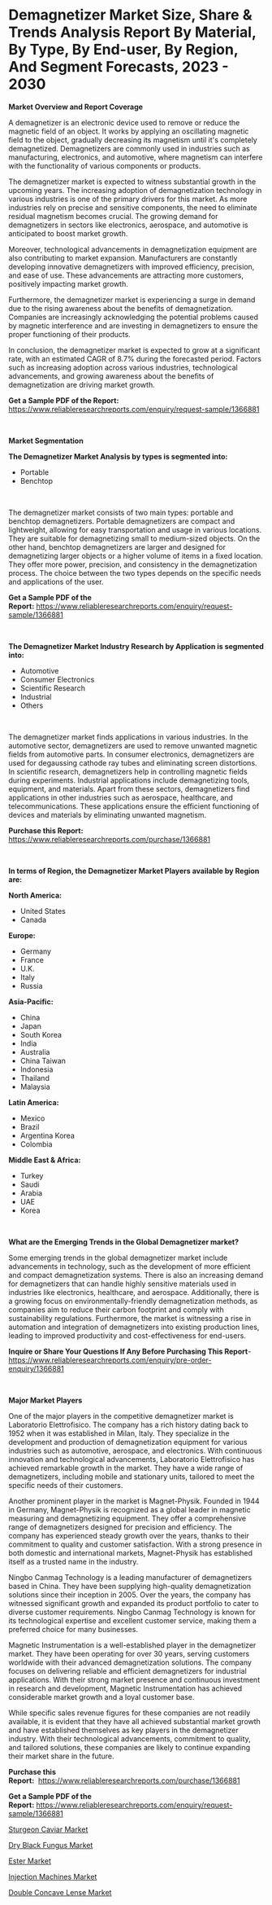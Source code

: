 <p><h1>Demagnetizer Market Size, Share & Trends Analysis Report By Material, By Type, By End-user, By Region, And Segment Forecasts, 2023 - 2030</h1></p><p><strong>Market Overview and Report Coverage</strong></p>
<p><p>A demagnetizer is an electronic device used to remove or reduce the magnetic field of an object. It works by applying an oscillating magnetic field to the object, gradually decreasing its magnetism until it's completely demagnetized. Demagnetizers are commonly used in industries such as manufacturing, electronics, and automotive, where magnetism can interfere with the functionality of various components or products.</p><p>The demagnetizer market is expected to witness substantial growth in the upcoming years. The increasing adoption of demagnetization technology in various industries is one of the primary drivers for this market. As more industries rely on precise and sensitive components, the need to eliminate residual magnetism becomes crucial. The growing demand for demagnetizers in sectors like electronics, aerospace, and automotive is anticipated to boost market growth.</p><p>Moreover, technological advancements in demagnetization equipment are also contributing to market expansion. Manufacturers are constantly developing innovative demagnetizers with improved efficiency, precision, and ease of use. These advancements are attracting more customers, positively impacting market growth.</p><p>Furthermore, the demagnetizer market is experiencing a surge in demand due to the rising awareness about the benefits of demagnetization. Companies are increasingly acknowledging the potential problems caused by magnetic interference and are investing in demagnetizers to ensure the proper functioning of their products.</p><p>In conclusion, the demagnetizer market is expected to grow at a significant rate, with an estimated CAGR of 8.7% during the forecasted period. Factors such as increasing adoption across various industries, technological advancements, and growing awareness about the benefits of demagnetization are driving market growth.</p></p>
<p><strong>Get a Sample PDF of the Report:</strong> <a href="https://www.reliableresearchreports.com/enquiry/request-sample/1366881">https://www.reliableresearchreports.com/enquiry/request-sample/1366881</a></p>
<p>&nbsp;</p>
<p><strong>Market Segmentation</strong></p>
<p><strong>The Demagnetizer Market Analysis by types is segmented into:</strong></p>
<p><ul><li>Portable</li><li>Benchtop</li></ul></p>
<p>&nbsp;</p>
<p><p>The demagnetizer market consists of two main types: portable and benchtop demagnetizers. Portable demagnetizers are compact and lightweight, allowing for easy transportation and usage in various locations. They are suitable for demagnetizing small to medium-sized objects. On the other hand, benchtop demagnetizers are larger and designed for demagnetizing larger objects or a higher volume of items in a fixed location. They offer more power, precision, and consistency in the demagnetization process. The choice between the two types depends on the specific needs and applications of the user.</p></p>
<p><strong>Get a Sample PDF of the Report:</strong>&nbsp;<a href="https://www.reliableresearchreports.com/enquiry/request-sample/1366881">https://www.reliableresearchreports.com/enquiry/request-sample/1366881</a></p>
<p>&nbsp;</p>
<p><strong>The Demagnetizer Market Industry Research by Application is segmented into:</strong></p>
<p><ul><li>Automotive</li><li>Consumer Electronics</li><li>Scientific Research</li><li>Industrial</li><li>Others</li></ul></p>
<p>&nbsp;</p>
<p><p>The demagnetizer market finds applications in various industries. In the automotive sector, demagnetizers are used to remove unwanted magnetic fields from automotive parts. In consumer electronics, demagnetizers are used for degaussing cathode ray tubes and eliminating screen distortions. In scientific research, demagnetizers help in controlling magnetic fields during experiments. Industrial applications include demagnetizing tools, equipment, and materials. Apart from these sectors, demagnetizers find applications in other industries such as aerospace, healthcare, and telecommunications. These applications ensure the efficient functioning of devices and materials by eliminating unwanted magnetism.</p></p>
<p><strong>Purchase this Report:</strong>&nbsp; <a href="https://www.reliableresearchreports.com/purchase/1366881">https://www.reliableresearchreports.com/purchase/1366881</a></p>
<p>&nbsp;</p>
<p><strong>In terms of Region, the Demagnetizer Market Players available by Region are:</strong></p>
<p>
    <p> <strong> North America: </strong>
        <ul>
            <li>United States</li>
            <li>Canada</li>
        </ul>
        </p> 
    <p> <strong> Europe: </strong>
        <ul>
            <li>Germany</li>
            <li>France</li>
            <li>U.K.</li>
            <li>Italy</li>
            <li>Russia</li>
        </ul>
        </p> 
    <p> <strong> Asia-Pacific: </strong>
        <ul>
            <li>China</li>
            <li>Japan</li>
            <li>South Korea</li>
            <li>India</li>
            <li>Australia</li>
            <li>China Taiwan</li>
            <li>Indonesia</li>
            <li>Thailand</li>
            <li>Malaysia</li>
        </ul>
        </p> 
    <p> <strong> Latin America: </strong>
        <ul>
            <li>Mexico</li>
            <li>Brazil</li>
            <li>Argentina Korea</li>
            <li>Colombia</li>
        </ul>
        </p> 
    <p> <strong> Middle East & Africa: </strong>
        <ul>
            <li>Turkey</li>
            <li>Saudi</li>
            <li>Arabia</li>
            <li>UAE</li>
            <li>Korea</li>
        </ul>
    </p>
    </p>
<p>&nbsp;</p>
<p><strong>What are the Emerging Trends in the Global Demagnetizer market?</strong></p>
<p><p>Some emerging trends in the global demagnetizer market include advancements in technology, such as the development of more efficient and compact demagnetization systems. There is also an increasing demand for demagnetizers that can handle highly sensitive materials used in industries like electronics, healthcare, and aerospace. Additionally, there is a growing focus on environmentally-friendly demagnetization methods, as companies aim to reduce their carbon footprint and comply with sustainability regulations. Furthermore, the market is witnessing a rise in automation and integration of demagnetizers into existing production lines, leading to improved productivity and cost-effectiveness for end-users.</p></p>
<p><strong>Inquire or Share Your Questions If Any Before Purchasing This Report</strong>- <a href="https://www.reliableresearchreports.com/enquiry/pre-order-enquiry/1366881">https://www.reliableresearchreports.com/enquiry/pre-order-enquiry/1366881</a></p>
<p>&nbsp;</p>
<p><strong>Major Market Players</strong></p>
<p><p>One of the major players in the competitive demagnetizer market is Laboratorio Elettrofisico. The company has a rich history dating back to 1952 when it was established in Milan, Italy. They specialize in the development and production of demagnetization equipment for various industries such as automotive, aerospace, and electronics. With continuous innovation and technological advancements, Laboratorio Elettrofisico has achieved remarkable growth in the market. They have a wide range of demagnetizers, including mobile and stationary units, tailored to meet the specific needs of their customers.</p><p>Another prominent player in the market is Magnet-Physik. Founded in 1944 in Germany, Magnet-Physik is recognized as a global leader in magnetic measuring and demagnetizing equipment. They offer a comprehensive range of demagnetizers designed for precision and efficiency. The company has experienced steady growth over the years, thanks to their commitment to quality and customer satisfaction. With a strong presence in both domestic and international markets, Magnet-Physik has established itself as a trusted name in the industry.</p><p>Ningbo Canmag Technology is a leading manufacturer of demagnetizers based in China. They have been supplying high-quality demagnetization solutions since their inception in 2005. Over the years, the company has witnessed significant growth and expanded its product portfolio to cater to diverse customer requirements. Ningbo Canmag Technology is known for its technological expertise and excellent customer service, making them a preferred choice for many businesses.</p><p>Magnetic Instrumentation is a well-established player in the demagnetizer market. They have been operating for over 30 years, serving customers worldwide with their advanced demagnetization solutions. The company focuses on delivering reliable and efficient demagnetizers for industrial applications. With their strong market presence and continuous investment in research and development, Magnetic Instrumentation has achieved considerable market growth and a loyal customer base.</p><p>While specific sales revenue figures for these companies are not readily available, it is evident that they have all achieved substantial market growth and have established themselves as key players in the demagnetizer industry. With their technological advancements, commitment to quality, and tailored solutions, these companies are likely to continue expanding their market share in the future.</p></p>
<p><strong>Purchase this Report:</strong>&nbsp;&nbsp;<a href="https://www.reliableresearchreports.com/purchase/1366881">https://www.reliableresearchreports.com/purchase/1366881</a></p>
<p></p>
<p><strong>Get a Sample PDF of the Report:</strong>&nbsp;<a href="https://www.reliableresearchreports.com/enquiry/request-sample/1366881">https://www.reliableresearchreports.com/enquiry/request-sample/1366881</a></p>
<p><p><a href="https://github.com/WillieWoodard/Market-Research-Report-List-1/blob/main/sturgeon-caviar-market.md">Sturgeon Caviar Market</a></p><p><a href="https://github.com/PeterParrish5/Market-Research-Report-List-1/blob/main/dry-black-fungus-market.md">Dry Black Fungus Market</a></p><p><a href="https://medium.com/@henrykihn/ester-market-size-growth-forecast-2023-2030-f55e1a33a5ad">Ester Market</a></p><p><a href="https://www.linkedin.com/pulse/injection-machines-market-research-report-provides-thorough-iceqc/">Injection Machines Market</a></p><p><a href="https://www.linkedin.com/pulse/double-concave-lense-market-insights-players-forecast-till-dmcgc/">Double Concave Lense Market</a></p></p>
